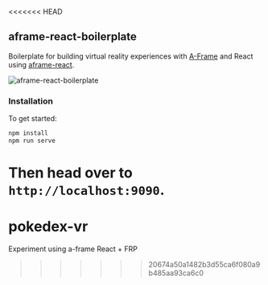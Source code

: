 <<<<<<< HEAD
## aframe-react-boilerplate

Boilerplate for building virtual reality experiences with
[A-Frame](https://aframe.io) and React using
[aframe-react](https://github.com/ngokevin/aframe-react).

![aframe-react-boilerplate](https://cloud.githubusercontent.com/assets/674727/19344103/ccfb503a-90ed-11e6-9147-fef00fb4a342.gif)

### Installation

To get started:

```bash
npm install
npm run serve
```

Then head over to `http://localhost:9090`.
=======
# pokedex-vr
Experiment using a-frame React + FRP
>>>>>>> 20674a50a1482b3d55ca6f080a9b485aa93ca6c0
